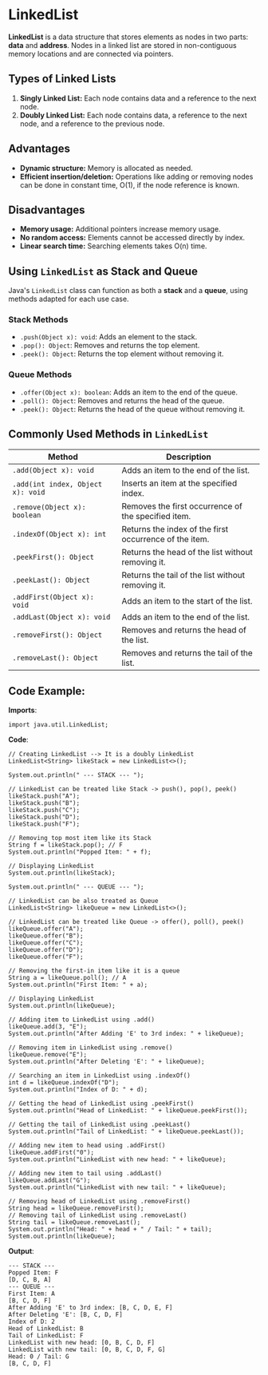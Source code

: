 # LinkedList

**LinkedList** is a data structure that stores elements as nodes in two parts: **data** and **address**. Nodes in a linked list are stored in non-contiguous memory locations and are connected via pointers.

## Types of Linked Lists

1. **Singly Linked List:** Each node contains data and a reference to the next node.
2. **Doubly Linked List:** Each node contains data, a reference to the next node, and a reference to the previous node.

## Advantages
- **Dynamic structure:** Memory is allocated as needed.
- **Efficient insertion/deletion:** Operations like adding or removing nodes can be done in constant time, O(1), if the node reference is known.

## Disadvantages
- **Memory usage:** Additional pointers increase memory usage.
- **No random access:** Elements cannot be accessed directly by index.
- **Linear search time:** Searching elements takes O(n) time.

## Using `LinkedList` as Stack and Queue

Java's `LinkedList` class can function as both a **stack** and a **queue**, using methods adapted for each use case.

### Stack Methods
- `.push(Object x): void`: Adds an element to the stack.
- `.pop(): Object`: Removes and returns the top element.
- `.peek(): Object`: Returns the top element without removing it.

### Queue Methods
- `.offer(Object x): boolean`: Adds an item to the end of the queue.
- `.poll(): Object`: Removes and returns the head of the queue.
- `.peek(): Object`: Returns the head of the queue without removing it.

## Commonly Used Methods in `LinkedList`

| Method                            | Description                                            |
|-----------------------------------|--------------------------------------------------------|
| `.add(Object x): void`            | Adds an item to the end of the list.                   |
| `.add(int index, Object x): void` | Inserts an item at the specified index.                |
| `.remove(Object x): boolean`      | Removes the first occurrence of the specified item.    |
| `.indexOf(Object x): int`         | Returns the index of the first occurrence of the item. |
| `.peekFirst(): Object`            | Returns the head of the list without removing it.      |
| `.peekLast(): Object`             | Returns the tail of the list without removing it.      |
| `.addFirst(Object x): void`       | Adds an item to the start of the list.                 |
| `.addLast(Object x): void`        | Adds an item to the end of the list.                   |
| `.removeFirst(): Object`          | Removes and returns the head of the list.              |
| `.removeLast(): Object`           | Removes and returns the tail of the list.              |

## Code Example:
**Imports**:
```
import java.util.LinkedList;
```

**Code**:
```
// Creating LinkedList --> It is a doubly LinkedList
LinkedList<String> likeStack = new LinkedList<>();

System.out.println(" --- STACK --- ");

// LinkedList can be treated like Stack -> push(), pop(), peek()
likeStack.push("A");
likeStack.push("B");
likeStack.push("C");
likeStack.push("D");
likeStack.push("F");

// Removing top most item like its Stack
String f = likeStack.pop(); // F
System.out.println("Popped Item: " + f);

// Displaying LinkedList
System.out.println(likeStack);

System.out.println(" --- QUEUE --- ");

// LinkedList can be also treated as Queue
LinkedList<String> likeQueue = new LinkedList<>();

// LinkedList can be treated like Queue -> offer(), poll(), peek()
likeQueue.offer("A");
likeQueue.offer("B");
likeQueue.offer("C");
likeQueue.offer("D");
likeQueue.offer("F");

// Removing the first-in item like it is a queue
String a = likeQueue.poll(); // A
System.out.println("First Item: " + a);

// Displaying LinkedList
System.out.println(likeQueue);

// Adding item to LinkedList using .add()
likeQueue.add(3, "E");
System.out.println("After Adding 'E' to 3rd index: " + likeQueue);

// Removing item in LinkedList using .remove()
likeQueue.remove("E");
System.out.println("After Deleting 'E': " + likeQueue);

// Searching an item in LinkedList using .indexOf()
int d = likeQueue.indexOf("D");
System.out.println("Index of D: " + d);

// Getting the head of LinkedList using .peekFirst()
System.out.println("Head of LinkedList: " + likeQueue.peekFirst());

// Getting the tail of LinkedList using .peekLast()
System.out.println("Tail of LinkedList: " + likeQueue.peekLast());

// Adding new item to head using .addFirst()
likeQueue.addFirst("0");
System.out.println("LinkedList with new head: " + likeQueue);

// Adding new item to tail using .addLast()
likeQueue.addLast("G");
System.out.println("LinkedList with new tail: " + likeQueue);

// Removing head of LinkedList using .removeFirst()
String head = likeQueue.removeFirst();
// Removing tail of LinkedList using .removeLast()
String tail = likeQueue.removeLast();
System.out.println("Head: " + head + " / Tail: " + tail);
System.out.println(likeQueue);
```

**Output**:
```
--- STACK --- 
Popped Item: F
[D, C, B, A]
--- QUEUE --- 
First Item: A
[B, C, D, F]
After Adding 'E' to 3rd index: [B, C, D, E, F]
After Deleting 'E': [B, C, D, F]
Index of D: 2
Head of LinkedList: B
Tail of LinkedList: F
LinkedList with new head: [0, B, C, D, F]
LinkedList with new tail: [0, B, C, D, F, G]
Head: 0 / Tail: G
[B, C, D, F]
```